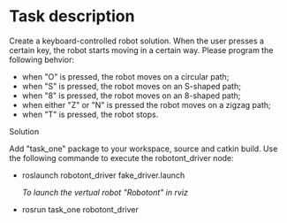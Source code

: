 <a id="top"></a>
# Task description

Create a keyboard-controlled robot solution. When the user presses a certain key, the robot starts moving in a certain way. Please program the following behvior:
- when "O" is pressed, the robot moves on a circular path;
- when "S" is pressed, the robot moves on an S-shaped path;
- when "8" is pressed, the robot moves on an 8-shaped path;
- when either "Z" or "N" is pressed the robot moves on a zigzag path;
- when "T" is pressed, the robot stops.


Solution

Add "task_one" package to your workspace, source and catkin build.
Use the following commande to execute the robotont_driver node:
- roslaunch robotont_driver fake_driver.launch

  *To launch the vertual robot "Robotont" in rviz*
- rosrun task_one robotont_driver
